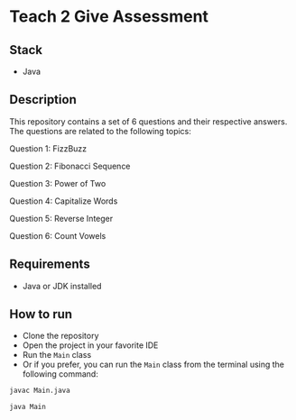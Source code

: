 # Teach 2 Give Assessment

## Stack

- Java

## Description

This repository contains a set of 6 questions and their respective answers. The questions are related to the following topics:

Question 1: FizzBuzz

Question 2: Fibonacci Sequence

Question 3: Power of Two

Question 4: Capitalize Words

Question 5: Reverse Integer

Question 6: Count Vowels

## Requirements

- Java or JDK installed

## How to run

- Clone the repository
- Open the project in your favorite IDE
- Run the `Main` class
- Or if you prefer, you can run the `Main` class from the terminal using the following command:

```bash
javac Main.java
```
```bash
java Main
```